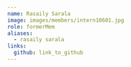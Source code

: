 ```yaml
---
name: Rasaily Sarala 
image: images/members/intern10601.jpg 
role: formerMem
aliases:
  - rasaily sarala
links:
  github: link_to_github 
---
```

